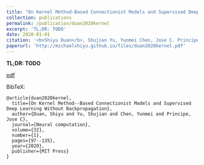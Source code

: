 ```yaml
---
title: "On Kernel Method-Based Connectionist Models and Supervised Deep Learning Without Backpropagation"
collection: publications
permalink: /publication/duan2020kernel
excerpt: 'TL;DR: TODO'
date: 2020-01-01
citation: '<b>Shiyu Duan</b>, Shujian Yu, Yunmei Chen, Jose C. Principe, <i>Neural computation</i>'
paperurl: 'http://michaelshiyu.github.io/files/duan2020kernel.pdf'
---
```

**TL;DR: TODO** 

[pdf](http://michaelshiyu.github.io/files/duan2020kernel.pdf)

BibTeX:
```angular2
@article{duan2020kernel,
  title={On Kernel Method--Based Connectionist Models and Supervised Deep Learning Without Backpropagation},
  author={Duan, Shiyu and Yu, Shujian and Chen, Yunmei and Principe, Jose C},
  journal={Neural computation},
  volume={32},
  number={1},
  pages={97--135},
  year={2020},
  publisher={MIT Press}
}
```
